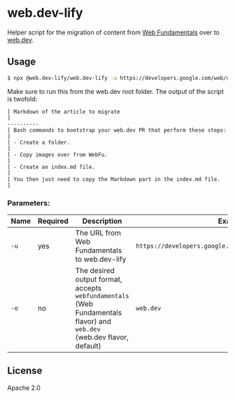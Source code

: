 # web.dev-lify

Helper script for the migration of content from
[Web Fundamentals](https://developers.google.com/web/) over to [web.dev](https://web.dev/).

## Usage

```bash
$ npx @web.dev-lify/web.dev-lify -u https://developers.google.com/web/updates/capabilities
```

Make sure to run this from the web.dev root folder.
The output of the script is twofold:

```
[ Markdown of the article to migrate                                    ]
----------
[ Bash commands to bootstrap your web.dev PR that perform these steps:  ]
[ - Create a folder.                                                    ]
[ - Copy images over from WebFu.                                        ]
[ - Create an index.md file.                                            ]
[ You then just need to copy the Markdown part in the index.md file.    ]
```

### Parameters:

| Name | Required | Description | Example |
| --- | --- | --- | --- |
| `-u` | yes | The URL from Web Fundamentals to web.dev-lify | `https://developers.google.com/web/updates/capabilities` |
| `-o` | no | The desired output format, accepts `webfundamentals` (Web Fundamentals flavor) and `web.dev` (web.dev flavor, default) | `web.dev ` |

## License

Apache 2.0